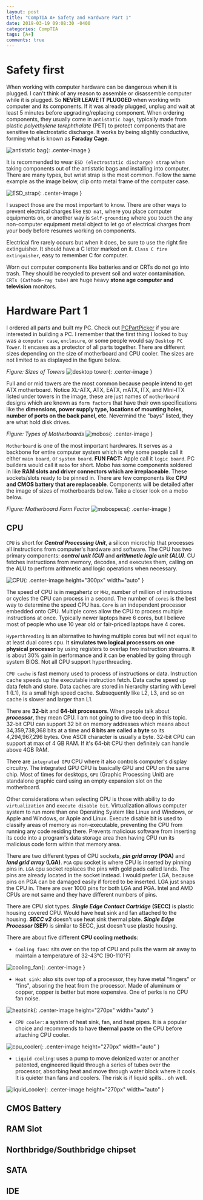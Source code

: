 ```yaml
---
layout: post
title: "CompTIA A+ Safety and Hardware Part 1"
date: 2019-03-19 09:08:30 -0400
categories: CompTIA
tags: [A+]
comments: true
---
```


# Safety first

When working with computer hardware can be dangerous when it is plugged. I can't think of any reason to assemble or disassemble computer while it is plugged. So <b>NEVER LEAVE IT PLUGGED</b> when working with computer and its components. If it was already plugged, unplug and wait at least 5 minutes before upgrading/replacing component. When ordering components, they usually come in `antistatic bags`, typically made from plastic <i>polyethylene terephthalate</i> (PET) to protect components that are sensitive to electrostatic discharge. It works by being slightly conductive, forming what is known as <b>Faraday Cage</b>.

![antistatic bag](/public/img/A+/antistatic_bag.jpg){: .center-image }

It is recommended to wear `ESD (electrostatic discharge) strap` when taking components out of the antistatic bags and installing into computer. There are many types, but wrist strap is the most common. Follow the same example as the image below, clip onto metal frame of the computer case.  

![ESD_strap](/public/img/A+/ESD_strap.png){: .center-image }

I suspect those are the most important to know. There are other ways to prevent electrical charges like `ESD mat`, where you place computer equipments on, or another way is `Self-grounding` where you touch the any non-computer equipment metal object to let go of electrical charges from your body before resumes working on components.

Electrical fire rarely occurs but when it does, be sure to use the right fire extinguisher. It should have a C letter marked on it. `Class C fire extinguisher`, easy to remember C for computer.

Worn out computer components like batteries and or CRTs do not go into trash. They should be recycled to prevent soil and water contamination. `CRTs (Cathode-ray tube)` are huge heavy <b>stone age computer and television</b> monitors.

# Hardware Part 1

I ordered all parts and built my PC. Check out [PCPartPicker][PCPartPicker] if you are interested in building a PC. I remember that the first thing I looked to buy was a `computer case`, `enclosure`, or some people would say `Desktop PC Tower`. It encases as a protector of all parts together. There are different sizes depending on the size of motherboard and CPU cooler. The sizes are not limited to as displayed in the figure below.

*Figure: Sizes of Towers*
![desktop tower](/public/img/A+/pctowers.png){: .center-image }

Full and or mid towers are the most common because people intend to get ATX motherboard. Notice XL-ATX, ATX, EATX, mATX, ITX, and Mini-ITX listed under towers in the image, these are just names of `motherboard` designs which are known as `form factors` that have their own specifications like the <b> dimensions, power supply type, locations of mounting holes, number of ports on the back panel, etc</b>. Nevermind the "bays" listed, they are what hold disk drives.

*Figure: Types of Motherboards*
![mobos](/public/img/A+/mobos.jpg){: .center-image }

`Motherboard` is one of the most important hardwares. It serves as a backbone for entire computer system which is why some people call it either `main board`, or `system board`. <b>FUN FACT:</b> Apple call it `logic board`. PC builders would call it `mobo` for short. Mobo has some components soldered in like <b>RAM slots and driver connectors which are irreplaceable</b>. These sockets/slots ready to be pinned in. There are few components like <b>CPU and CMOS battery that are replaceable</b>. Components will be detailed after the image of sizes of motherboards below. Take a closer look on a mobo below.

*Figure: Motherboard Form Factor*
![mobospecs](/public/img/A+/mobospecs.png){: .center-image }

## CPU

`CPU` is short for <b><i>Central Processing Unit</i></b>, a silicon microchip that processes all instructions from computer's hardware and software. The CPU has two primary components: <b><i>control unit (CU)</i></b> and <b><i>arithmetic logic unit (ALU)</i></b>. CU fetches instructions from memory, decodes, and executes them, calling on the ALU to perform arithmetic and logic operations when necessary.

![CPU](/public/img/A+/CPU.jpg){: .center-image height="300px" width="auto" }

The speed of CPU is in megahertz or `MHz`, number of million of instructions or cycles the CPU can process in a second. The number of `cores` is the best way to determine the speed CPU has. `Core` is an independent processor embedded onto CPU. Multiple cores allow the CPU to process multiple instructions at once. Typically newer laptops have 6 cores, but I believe most of people who use 10 year old or fair-priced laptops have 4 cores.

`Hyperthreading` is an alternative to having multiple cores but will not equal to at least dual cores cpu. It <b>simulates two logical processors on one physical processor</b> by using registers to overlap two instruction streams. It is about 30% gain in performance and it can be enabled by going through system BIOS. Not all CPU support hyperthreading.

`CPU cache` is fast memory used to process of instructions or data. Instruction cache speeds up the executable instruction fetch. Data cache speed up data fetch and store. Data caches are stored in hierarchy starting with Level 1  (L1), its a small high speed cache. Subsequently like L2, L3, and so on cache is slower and larger than L1.

There are <b>32-bit</b> and <b>64-bit processors</b>. When people talk about <b><i>processor</i></b>, they mean CPU. I am not going to dive too deep in this topic. 32-bit CPU can support 32 bit on memory addresses which means about 34,359,738,368 bits at a time and <b>8 bits are called a byte</b> so its 4,294,967,296 bytes. One ASCII character is usually a byte. 32-bit CPU can support at max of 4 GB RAM. If it's 64-bit CPU then definitely can handle above 4GB RAM.

There are `integrated GPU` CPU where it also controls computer's display circuitry. The integrated GPU CPU is basically GPU and CPU on the same chip. Most of times for desktops, `GPU` (Graphic Processing Unit) are standalone graphic card using an empty expansion slot on the motherboard.

Other considerations when selecting CPU is those with ability to do `virtualization` and `execute disable bit`. Virtualization allows computer system to run more than one Operating System like Linux and Windows, or Apple and Windows, or Apple and Linux. Execute disable bit is used to classify areas of memory as non-executable, preventing the CPU from running any code residing there. Prevents malicious software from inserting its code into a program's data storage area then having CPU run its malicious code form within that memory area.

There are two different types of CPU sockets, <b><i>pin grid array</i> (PGA)</b> and <b><i>land grid array</i> (LGA)</b>. `PGA` cpu socket is where CPU is inserted by pinning pins in. `LGA` cpu socket replaces the pins with gold pads called lands. The pins are already located in the socket instead. I would prefer LGA, because pins on PGA can be damaged easily if forced to be inserted. LGA just snaps the CPU in. There are over 1000 pins for both LGA and PGA. Intel and AMD CPUs are not same and they have different numbers of pins.

There are CPU slot types. <b><i>Single Edge Contact Cartridge</i> (SECC)</b> is plastic housing covered CPU. Would have heat sink and fan attached to the housing. <b><i>SECC v2</i></b> doesn't use heat sink thermal plate. <b><i>Single Edge Processor</i> (SEP)</b> is similar to SECC, just doesn't use plastic housing.       

There are about five different <b>CPU cooling methods</b>:
- `Cooling fans`: sits over on the top of CPU and pulls the warm air away to maintain a temperature of 32-43°C (90-110°F)

![cooling_fan](/public/img/A+/cooling_fan.jpg){: .center-image }

- `Heat sink`: also sits over top of a processor, they have metal "fingers" or "fins", absoring the heat from the processor. Made of aluminum or copper, copper is better but more expensive. One of perks is no CPU fan noise.

![heatsink](/public/img/A+/heatsink.jpg){: .center-image height="270px" width="auto" }

- `CPU cooler`: a system of heat sink, fan, and heat pipes. It is a popular choice and recommends to have <b>thermal paste</b> on the CPU before attaching CPU cooler.

![cpu_cooler](/public/img/A+/cpu_cooler.jpg){: .center-image height="270px" width="auto" }

- `Liquid cooling`: uses a pump to move deionized water or another patented, engineered liquid through a series of tubes over the processor, absorbing heat and move through water block where it cools. It is quieter than fans and coolers. The risk is if liquid spills... oh well.

![liquid_cooler](/public/img/A+/liquid_cooler.jpg){: .center-image height="270px" width="auto" }

## CMOS Battery

## RAM Slot

## Northbridge/Southbridge chipset

## SATA

## IDE






[A+ 901 Study Guide]:https://docs.google.com/document/d/1Shh_BNuw4xh2mlr3UVBpBWqbvWJNnTtuSq12RFsjvAo/edit
[PCPartPicker]:https://pcpartpicker.com/
